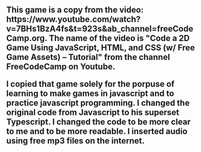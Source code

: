 <h2>
This game is a copy from the video: https://www.youtube.com/watch?v=7BHs1BzA4fs&t=923s&ab_channel=freeCodeCamp.org. 
The name of the video is "Code a 2D Game Using JavaScript, HTML, and CSS (w/ Free Game Assets) – Tutorial" from the channel FreeCodeCamp on Youtube.

I copied that game solely for the porpuse of learning to make games in javascript and to practice javascript programming.
I changed the original code from Javascript to his superset Typescript.
I changed the code to be more clear to me and to be more readable.
I inserted audio using free mp3 files on the internet.
</h2>